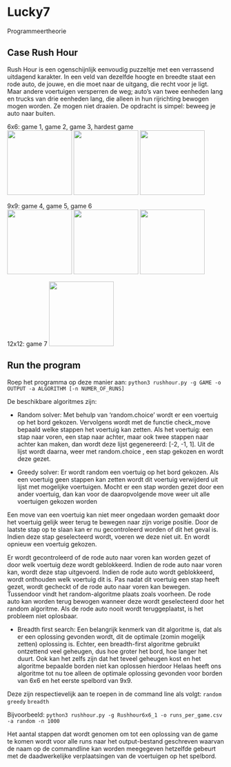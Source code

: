 # Lucky7
Programmeertheorie

## Case Rush Hour
Rush Hour is een ogenschijnlijk eenvoudig puzzeltje met een verrassend uitdagend karakter. In een veld van dezelfde hoogte en breedte staat een rode auto, de jouwe, en die moet naar de uitgang, die recht voor je ligt. Maar andere voertuigen versperren de weg; auto’s van twee eenheden lang en trucks van drie eenheden lang, die alleen in hun rijrichting bewogen mogen worden. Ze mogen niet draaien. De opdracht is simpel: beweeg je auto naar buiten.

6x6: game 1, game 2, game 3, hardest game  
<img src="https://theorie.mprog.nl/course/cases/Rush%20Hour/Rushhour6x6_1.jpg" width="150" />
<img src="https://theorie.mprog.nl/course/cases/Rush%20Hour/Rushhour6x6_2.jpg" width="150" />
<img src="https://theorie.mprog.nl/course/cases/Rush%20Hour/Rushhour6x6_3.jpg" width="150" />

9x9: game 4, game 5, game 6    
<img src="https://theorie.mprog.nl/course/cases/Rush%20Hour/Rushhour9x9_1.jpg" width="150" />
<img src="https://theorie.mprog.nl/course/cases/Rush%20Hour/Rushhour9x9_2.jpg" width="150" />
<img src="https://theorie.mprog.nl/course/cases/Rush%20Hour/Rushhour9x9_3.jpg" width="150" />

12x12: game 7 
<img src="https://theorie.mprog.nl/course/cases/Rush%20Hour/Rushhour12x12_1.jpg" width="150" />

## Run the program

Roep het programma op deze manier aan:
`python3 rushhour.py -g GAME -o OUTPUT -a ALGORITHM [-n NUMER_OF_RUNS]`

De beschikbare algoritmes zijn:
- Random solver: 
Met behulp van ‘random.choice’ wordt er een voertuig op het bord gekozen. Vervolgens
wordt met de functie check_move bepaald welke stappen het voertuig kan zetten. Als het
voertuig: een stap naar voren, een stap naar achter, maar ook twee stappen naar achter kan
maken, dan wordt deze lijst gegenereerd: [-2, -1, 1]. Uit de lijst wordt daarna, weer met
random.choice , een stap gekozen en wordt deze gezet.

- Greedy solver:
Er wordt random een voertuig op het bord gekozen. Als een voertuig geen stappen kan zetten wordt dit voertuig verwijderd uit lijst met mogelijke voertuigen. Mocht er een stap 
worden gezet door een ander voertuig, dan kan voor de daaropvolgende move weer uit alle 
voertuigen gekozen worden

Een move van een voertuig kan niet meer ongedaan worden gemaakt door het voertuig gelijk weer terug te bewegen naar zijn vorige positie. Door de 
laatste stap op te slaan kan er nu gecontroleerd worden of dit het geval is. Indien deze stap
geselecteerd wordt, voeren we deze niet uit. En wordt opnieuw een voertuig gekozen.

Er wordt gecontroleerd of de rode auto naar voren kan worden gezet of door welk voertuig deze wordt geblokkeerd. Indien de rode auto naar voren kan, wordt deze stap uitgevoerd. Indien de rode auto wordt geblokkeerd, wordt onthouden welk voertuig dit is. Pas nadat dit voertuig een stap heeft gezet, wordt gecheckt of de rode auto naar voren kan bewegen. Tussendoor vindt het random-algoritme plaats zoals voorheen. De rode auto kan worden terug bewogen wanneer deze wordt geselecteerd door het random algoritme. Als de rode auto nooit wordt teruggeplaatst, is het probleem niet oplosbaar.

- Breadth first search:
Een belangrijk kenmerk van dit algoritme is, dat als er een oplossing gevonden wordt, dit de optimale (zomin mogelijk zetten) oplossing is. Echter, een breadth-first algoritme gebruikt ontzettend veel geheugen, dus hoe groter het bord, hoe langer het duurt. Ook kan het zelfs zijn dat het teveel geheugen kost en het algoritme bepaalde borden niet kan oplossen hierdoor Helaas heeft ons algoritme tot nu toe alleen de optimale oplossing gevonden voor borden van 6x6 en het eerste spelbord van 9x9. 

Deze zijn respectievelijk aan te roepen in de command line als volgt: 
`random`
`greedy`
`breadth`

Bijvoorbeeld:
`python3 rushhour.py -g Rushhour6x6_1 -o runs_per_game.csv -a random -n 1000`

Het aantal stappen dat wordt genomen om tot een oplossing van de game te komen wordt voor alle runs naar het output-bestand geschreven waarvan de naam op de commandline kan worden meegegeven hetzelfde gebeurt met de daadwerkelijke verplaatsingen van de voertuigen op het spelbord.



